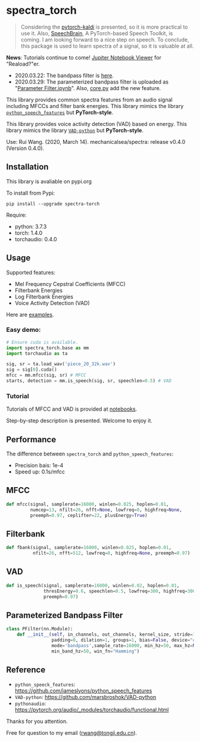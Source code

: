 # spectra_torch

> Considering the [pytorch-kaldi](https://github.com/mravanelli/pytorch-kaldi) is presented, so it is more practical to use it.
> Also, [SpeechBrain](https://speechbrain.github.io/index.html), A PyTorch-based Speech Toolkit, is coming. I am looking forward to a nice step on speech.
> To conclude, this package is used to learn spectra of a signal, so it is valuable at all.

**News**: Tutorials continue to come! [Jupiter Notebook Viewer](https://nbviewer.jupyter.org/) for "Reaload?"er.

- 2020.03.22: The bandpass filter is [here](https://github.com/mechanicalsea/spectra/blob/master/notebooks/PyTorch%20Filter.ipynb).
- 2020.03.29: The parameterized bandpass filter is uploaded as "[Parameter Filter.ipynb](https://github.com/mechanicalsea/spectra/blob/master/notebooks/Parameter%20Filter.ipynb)". Also, [core.py](https://github.com/mechanicalsea/spectra/blob/master/spectra_torch/core.py) add the new feature.

This library provides common spectra features from an audio signal including MFCCs and filter bank energies. This library mimics the library [`python_speech_features`](https://github.com/jameslyons/python_speech_features) but **PyTorch-style**.

This library provides voice activity detection (VAD) based on energy. This library mimics the library [`VAD-python`](https://github.com/marsbroshok/VAD-python) but **PyTorch-style**.

Use: Rui Wang. (2020, March 14). mechanicalsea/spectra: release v0.4.0 (Version 0.4.0).

## Installation

This library is avaliable on pypi.org

To install from Pypi:

```
pip install --upgrade spectra-torch
```

Require:

- python: 3.7.3
- torch: 1.4.0
- torchaudio: 0.4.0

## Usage

Supported features:

- Mel Frequency Cepstral Coefficients (MFCC)
- Filterbank Energies
- Log Filterbank Energies
- Voice Activity Detection (VAD)

Here are [examples](https://github.com/mechanicalsea/spectra/blob/master/examples.py).

### Easy demo:

```python
# Ensure cuda is available.
import spectra_torch.base as mm
import torchaudio as ta

sig, sr = ta.load_wav('piece_20_32k.wav')
sig = sig[0].cuda()
mfcc = mm.mfcc(sig, sr) # MFCC
starts, detection = mm.is_speech(sig, sr, speechlen=0.5) # VAD
```

### Tutorial

Tutorials of MFCC and VAD is provided at [notebooks](https://github.com/mechanicalsea/spectra/tree/master/notebooks).

Step-by-step description is presented. Welcome to enjoy it.

## Performance

The difference between `spectra_torch` and `python_speech_features`:

- Precision bais: 1e-4
- Speed up: 0.1s/mfcc

## MFCC

```python
def mfcc(signal, samplerate=16000, winlen=0.025, hoplen=0.01, 
         numcep=13, nfilt=26, nfft=None, lowfreq=0, highfreq=None, 
         preemph=0.97, ceplifter=22, plusEnergy=True)
```

## Filterbank

```python
def fbank(signal, samplerate=16000, winlen=0.025, hoplen=0.01, 
          nfilt=26, nfft=512, lowfreq=0, highfreq=None, preemph=0.97)
```

## VAD

```python
def is_speech(signal, samplerate=16000, winlen=0.02, hoplen=0.01, 
              thresEnergy=0.6, speechlen=0.5, lowfreq=300, highfreq=3000, 
              preemph=0.97)
```

## Parameterized Bandpass Filter

```python
class PFilter(nn.Module):
    def __init__(self, in_channels, out_channels, kernel_size, stride=1, 
                 padding=0, dilation=1, groups=1, bias=False, device="cpu",
                 mode='bandpass',sample_rate=16000, min_hz=50, max_hz=None,
                 min_band_hz=50, win_fn="Hamming")
```

## Reference

- `python_speeck_features`: https://github.com/jameslyons/python_speech_features
- `VAD-python`: https://github.com/marsbroshok/VAD-python
- `pythonaudio`: https://pytorch.org/audio/_modules/torchaudio/functional.html

Thanks for you attention.

Free for question to my email (rwang@tongji.edu.cn).